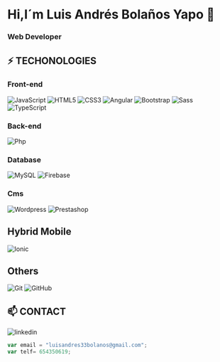 # Hi,I´m Luis Andrés Bolaños Yapo 👋
### Web Developer

## ⚡ TECHONOLOGIES
### Front-end
![JavaScript](https://img.shields.io/badge/-JAVASCRIPT-F1C40F?style=square&logo=javascript&logoColor=white)
![HTML5](https://img.shields.io/badge/-HTML5-E34F26?style=square&logo=html5&logoColor=white)
![CSS3](https://img.shields.io/badge/-CSS3-1572B6?style=square&logo=css3)
![Angular](https://img.shields.io/badge/-ANGULAR-blue?style=square&logo=angular&logoColor=78281F)
![Bootstrap](https://img.shields.io/badge/-BOOTSTRAP-563D7C?style=square&logo=bootstrap)
![Sass](https://img.shields.io/badge/-SASS-F8F9F9?style=square&logo=sass)
![TypeScript](https://img.shields.io/badge/-TYPESCRIPT-007ACC?style=square&logo=typescript)
### Back-end
![Php](https://img.shields.io/badge/-PHP-F8F9F9?style=square&logo=php)
<!--![Laravel](https://img.shields.io/badge/-LARAVEL-F8F9F9?style=square&logo=laravel)
![Nodejs](https://img.shields.io/badge/-NODEJS-black?style=square&logo=Node.js)-->
### Database
![MySQL](https://img.shields.io/badge/-MySQL-F8F9F9?style=square&logo=mysql)
![Firebase](https://img.shields.io/badge/-FIREBASE-white?style=square&logo=firebase)
### Cms
![Wordpress](https://img.shields.io/badge/-WORDPRESS-black?style=square&logo=wordpress&logoColor=white)
![Prestashop](https://img.shields.io/badge/-PRESTASHOP-white?style=square&logo=prestashop&logoColor=black)
## Hybrid Mobile
![Ionic](https://img.shields.io/badge/-IONIC-F8F9F9?style=square&logo=ionic)
## Others
![Git](https://img.shields.io/badge/-GIT-F4F6F7?style=square&logo=git)
![GitHub](https://img.shields.io/badge/-GITHUB-181717?style=square&logo=github)

## 📫 CONTACT
![linkedin](https://www.linkedin.com/in/luis-andr%C3%A9s-bola%C3%B1os-yapo-46ab3716a/)
```javascript
var email = "luisandres33bolanos@gmail.com";
var telf= 654350619;
```
<!--
**byluisandres/byluisandres** is a ✨ _special_ ✨ repository because its `README.md` (this file) appears on your GitHub profile.

Here are some ideas to get you started:

🔭 I’m currently working on ...
- 🌱 I’m currently learning ...
- 👯 I’m looking to collaborate on ...
- 🤔 I’m looking for help with ...
- 💬 Ask me about ...
- 📫 How to reach me: ...
- 😄 Pronouns: ...
- ⚡ Fun fact: ...
-->
